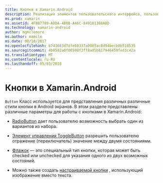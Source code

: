 ```yaml
---
title: Кнопки в Xamarin.Android
description: Реализация элементов пользовательского интерфейса, пользователь нажимает кнопку, чтобы выполнить действие
ms.prod: xamarin
ms.assetid: 4FBB7789-A8DA-4B8B-A46C-849181388A8D
ms.technology: xamarin-android
author: mgmclemore
ms.author: mamcle
ms.date: 08/18/2017
ms.openlocfilehash: b741683d7dfe80337a0085ac8d94becb0b518535
ms.sourcegitcommit: 4b0582a0f06598f3ff8ad5b817946459fed3c42a
ms.translationtype: MT
ms.contentlocale: ru-RU
ms.lasthandoff: 05/03/2018
---
```

# <a name="buttons-in-xamarinandroid"></a>Кнопки в Xamarin.Android

`Button` Класс используется для представления различных различные стили кнопки в Android экранов. В этом разделе представлены различные параметры для работы с кнопками в Xamarin.Android:

-   [RadioButton](~/android/user-interface/controls/buttons/radio-button.md) дает пользователю возможность выбрать один из вариантов из набора.

-   [Элемент управления ToggleButton](~/android/user-interface/controls/buttons/toggle-button.md) разрешить пользователю отражение (переключатель) значение между двумя состояниями.

-   [Флажок](~/android/user-interface/controls/buttons/check-box.md) — это специальный тип кнопки, которая может быть checked или unchecked для указания одного из двух возможных состояний.

-   Можно также создать [настраиваемой кнопки](~/android/user-interface/controls/buttons/custom-button.md) , использующий изображение вместо текста.
